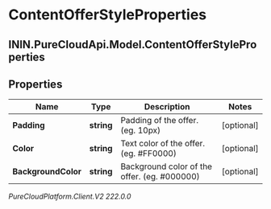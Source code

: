 # ContentOfferStyleProperties

## ININ.PureCloudApi.Model.ContentOfferStyleProperties

## Properties

|Name | Type | Description | Notes|
|------------ | ------------- | ------------- | -------------|
| **Padding** | **string** | Padding of the offer. (eg. 10px) | [optional] |
| **Color** | **string** | Text color of the offer. (eg. #FF0000) | [optional] |
| **BackgroundColor** | **string** | Background color of the offer. (eg. #000000) | [optional] |



_PureCloudPlatform.Client.V2 222.0.0_
